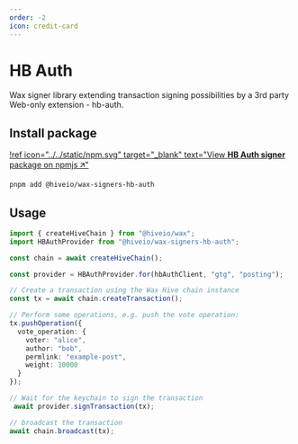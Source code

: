 ```yaml
---
order: -2
icon: credit-card
---
```


# HB Auth

Wax signer library extending transaction signing possibilities by a 3rd party Web-only extension - hb-auth.

## Install package

[!ref icon="../../static/npm.svg" target="_blank" text="View **HB Auth signer** package on npmjs 🡭"](https://npmjs.com/package/@hiveio/wax-hb-auth)

```bash
pnpm add @hiveio/wax-signers-hb-auth
```

## Usage

```typescript
import { createHiveChain } from "@hiveio/wax";
import HBAuthProvider from "@hiveio/wax-signers-hb-auth";

const chain = await createHiveChain();

const provider = HBAuthProvider.for(hbAuthClient, "gtg", "posting");

// Create a transaction using the Wax Hive chain instance
const tx = await chain.createTransaction();

// Perform some operations, e.g. push the vote operation:
tx.pushOperation({
  vote_operation: {
    voter: "alice",
    author: "bob",
    permlink: "example-post",
    weight: 10000
  }
});

// Wait for the keychain to sign the transaction
 await provider.signTransaction(tx);

// broadcast the transaction
await chain.broadcast(tx);
```
